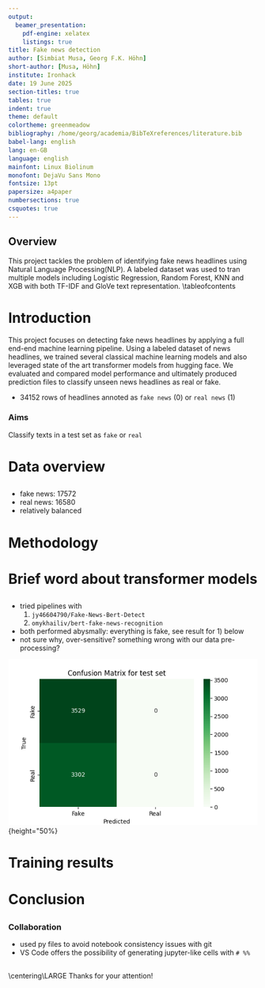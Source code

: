 ```yaml
---
output:
  beamer_presentation:
    pdf-engine: xelatex
    listings: true
title: Fake news detection
author: [Simbiat Musa, Georg F.K. Höhn]
short-author: [Musa, Höhn]
institute: Ironhack
date: 19 June 2025
section-titles: true
tables: true
indent: true
theme: default
colortheme: greenmeadow
bibliography: /home/georg/academia/BibTeXreferences/literature.bib
babel-lang: english
lang: en-GB
language: english
mainfont: Linux Biolinum
monofont: DejaVu Sans Mono
fontsize: 13pt
papersize: a4paper
numbersections: true
csquotes: true
---
```


## Overview
This project tackles the problem of identifying fake news headlines using Natural Language Processing(NLP). A labeled dataset was used to tran multiple models including Logistic Regression, Random Forest, KNN and XGB with both TF-IDF and GloVe text representation. 
\tableofcontents

# Introduction
This project focuses on detecting fake news headlines by applying a full end-end machine learning pipeline. Using a labeled dataset of news headlines, we trained several classical machine learning models and also leveraged state of the art transformer models from hugging face. We evaluated and compared model performance and ultimately produced prediction files to classify unseen news headlines as real or fake.
- 34152 rows of headlines annoted as `fake news` (0) or `real news` (1)



### Aims

Classify texts in a test set as `fake` or `real`


# Data overview

##

- fake news: 17572
- real news: 16580
- relatively balanced


# Methodology

## 




# Brief word about transformer models

## 

- tried pipelines with 
  1) `jy46604790/Fake-News-Bert-Detect`
  2) `omykhailiv/bert-fake-news-recognition`
- both performed abysmally: everything is fake, see result for 1) below
- not sure why, over-sensitive? something wrong with our data pre-processing?

![](../assets/jy46604790-Fake-News-Bert-Detect_test.png){height="50%}


# Training results

## 




# Conclusion

##


##

### Collaboration

- used py files to avoid notebook consistency issues with git
- VS Code offers the possibility of generating jupyter-like cells with `# %%` 


## 

\centering\LARGE Thanks for your attention!


